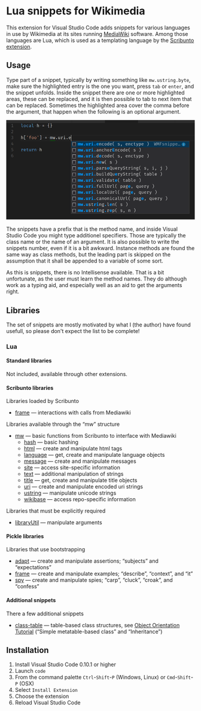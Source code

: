 # Lua snippets for Wikimedia

This extension for Visual Studio Code adds snippets for various languages in use by Wikimedia at its sites running [MediaWiki](http://www.mediawiki.org) software. Among those languages are Lua, which is used as a templating language by the [Scribunto extension](https://www.mediawiki.org/wiki/Extension:Scribunto).

## Usage

Type part of a snippet, typically by writing something like `mw.ustring.byte`, make sure the highlighted entry is the one you want, press `tab` or `enter`, and the snippet unfolds. Inside the snippet there are one or more highlighted areas, these can be replaced, and it is then possible to tab to next item that can be replaced. Sometimes the highlighted area cover the comma before the argument, that happen when the following is an optional argument.

![GitHub Logo](hits.png)

The snippets have a prefix that is the method name, and inside Visual Studio Code you might type additionel specifiers. Those are typically the class name or the name of an argument. It is also possible to write the snippets number, even if it is a bit awkward. Instance methods are found the same way as class methods, but the leading part is skipped on the assumption that it shall be appended to a variable of some sort.

As this is snippets, there is no Intellisense available. That is a bit unfortunate, as the user must learn the method names. They do although work as a typing aid, and especially well as an aid to get the arguments right.

## Libraries

The set of snippets are mostly motivated by what I (the author) have found usefull, so please don't expect the list to be complete!

### Lua

#### Standard libraries

Not included, available through other extensions.

#### Scribunto libraries

Libraries loaded by Scribunto

- [frame](src/lua/mw/frame.json) — interactions with calls from Mediawiki

Libraries available through the “mw” structure

- [mw](src/lua/mw/mw.json) — basic functions from Scribunto to interface with Mediawiki
  - [hash](src/lua/mw/hash.json) — basic hashing
  - [html](src/lua/mw/html.json) — create and manipulate html tags
  - [language](src/lua/mw/language.json) — get, create and manipulate language objects
  - [message](src/lua/mw/message.json) — create and manipulate messages
  - [site](src/lua/mw/site.json) — access site-specific information
  - [text](src/lua/mw/text.json) — additional manipulation of strings
  - [title](src/lua/mw/title.json) — get, create and manipulate title objects
  - [uri](src/lua/mw/uri.json) — create and manipulate encoded uri strings
  - [ustring](src/lua/mw/ustring.json) — manipulate unicode strings
  - [wikibase](src/lua/mw/wikibase.json) — access repo-specific information

Libraries that must be explicitly required

- [libraryUtil](src/lua/libraryUtil.json) — manipulate arguments

#### Pickle libraries

Libraries that use bootstrapping

- [adapt](src/lua/pickle/frame.json) — create and manipulate assertions; “subjects” and “expectations”
- [frame](src/lua/pickle/frame.json) — create and manipulate examples; “describe”, “context”, and “it”
- [spy](src/lua/pickle/frame.json) — create and manipulate spies; “carp”, “cluck”, “croak”, and “confess”

#### Additional snippets

There a few additional snippets

- [class-table](src/lua/class-table.json) — table-based class structures, see [Object Orientation Tutorial](http://lua-users.org/wiki/ObjectOrientationTutorial) (“Simple metatable-based class” and “Inheritance”)

## Installation

1. Install Visual Studio Code 0.10.1 or higher
1. Launch `code`
1. From the command palette `Ctrl`-`Shift`-`P` (Windows, Linux) or `Cmd`-`Shift`-`P` (OSX)
1. Select `Install Extension`
1. Choose the extension
1. Reload Visual Studio Code

